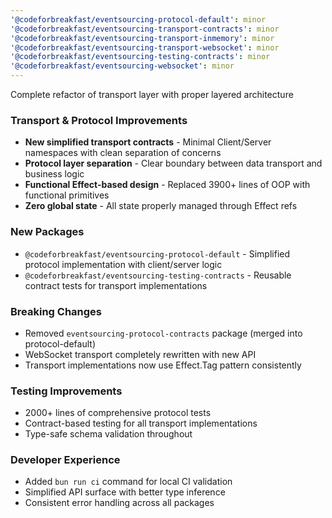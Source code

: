 ```yaml
---
'@codeforbreakfast/eventsourcing-protocol-default': minor
'@codeforbreakfast/eventsourcing-transport-contracts': minor
'@codeforbreakfast/eventsourcing-transport-inmemory': minor
'@codeforbreakfast/eventsourcing-transport-websocket': minor
'@codeforbreakfast/eventsourcing-testing-contracts': minor
'@codeforbreakfast/eventsourcing-websocket': minor
---
```


Complete refactor of transport layer with proper layered architecture

### Transport & Protocol Improvements

- **New simplified transport contracts** - Minimal Client/Server namespaces with clean separation of concerns
- **Protocol layer separation** - Clear boundary between data transport and business logic
- **Functional Effect-based design** - Replaced 3900+ lines of OOP with functional primitives
- **Zero global state** - All state properly managed through Effect refs

### New Packages

- `@codeforbreakfast/eventsourcing-protocol-default` - Simplified protocol implementation with client/server logic
- `@codeforbreakfast/eventsourcing-testing-contracts` - Reusable contract tests for transport implementations

### Breaking Changes

- Removed `eventsourcing-protocol-contracts` package (merged into protocol-default)
- WebSocket transport completely rewritten with new API
- Transport implementations now use Effect.Tag pattern consistently

### Testing Improvements

- 2000+ lines of comprehensive protocol tests
- Contract-based testing for all transport implementations
- Type-safe schema validation throughout

### Developer Experience

- Added `bun run ci` command for local CI validation
- Simplified API surface with better type inference
- Consistent error handling across all packages
